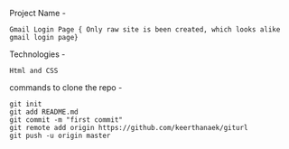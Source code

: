Project Name -

	Gmail Login Page { Only raw site is been created, which looks alike gmail login page}

Technologies - 

	Html and CSS

commands to clone the repo -

	git init
	git add README.md
	git commit -m "first commit"
	git remote add origin https://github.com/keerthanaek/giturl
	git push -u origin master
